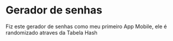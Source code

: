 # Gerador de senhas

Fiz este gerador de senhas como meu primeiro App Mobile, ele é randomizado atraves da Tabela Hash
